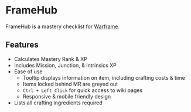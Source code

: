 # FrameHub
FrameHub is a mastery checklist for [Warframe](https://warframe.com/).

## Features
- Calculates Mastery Rank & XP
- Includes Mission, Junction, & Intrinsics XP
- Ease of use
  - Tooltip displays information on item, including crafting costs & time
  - Items locked behind MR are greyed out
  - `Ctrl + Left Click` for quick access to wiki pages
  - Responsive & mobile friendly design
- Lists all crafting ingredients required